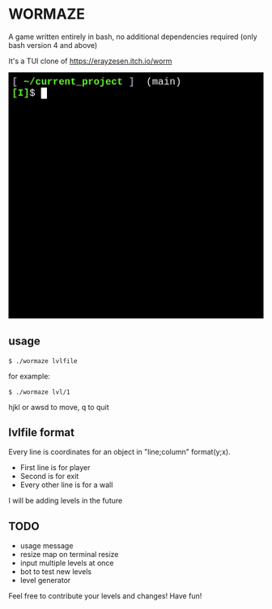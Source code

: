 # **WORMAZE**

A game written entirely in bash, no additional dependencies required (only bash version 4 and above)

It's a TUI clone of https://erayzesen.itch.io/worm

![](./sample.gif)

## usage

```
$ ./wormaze lvlfile
```

for example:

```
$ ./wormaze lvl/1
```

hjkl or awsd to move, q to quit

## lvlfile format

Every line is coordinates for an object in "line;column" format(y;x).

* First line is for player
* Second is for exit
* Every other line is for a wall

I will be adding levels in the future

## TODO

- usage message
- resize map on terminal resize
- input multiple levels at once
- bot to test new levels
- level generator

Feel free to contribute your levels and changes! Have fun!
